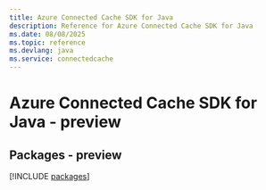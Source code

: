 ```yaml
---
title: Azure Connected Cache SDK for Java
description: Reference for Azure Connected Cache SDK for Java
ms.date: 08/08/2025
ms.topic: reference
ms.devlang: java
ms.service: connectedcache
---
```

# Azure Connected Cache SDK for Java - preview
## Packages - preview
[!INCLUDE [packages](connected-cache-index.md)]